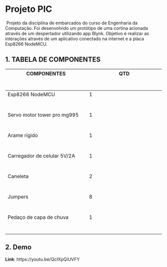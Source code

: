 <h1>Projeto PIC</h1>

<p text-align="justify">
     Projeto da disciplina de embarcados do curso de Engenharia da Computação. Foi desenvolvido um protótipo de uma cortina acionada através de um despertador utilizando app Blynk. Objetivo é realizar as interações através de um aplicativo conectado na internet e a placa Esp8266 NodeMCU.
</p>

<h2> 1. TABELA DE COMPONENTES</h2>
<table text-align="center">
  <thead>
      <th text-align="center">COMPONENTES<br>
        <span>&nbsp;&nbsp;&nbsp;&nbsp;&nbsp;&nbsp;&nbsp;&nbsp;</span>
        <span>&nbsp;&nbsp;&nbsp;&nbsp;&nbsp;&nbsp;&nbsp;&nbsp;</span>
        <span>&nbsp;&nbsp;&nbsp;&nbsp;&nbsp;&nbsp;&nbsp;&nbsp;</span>
        <span>&nbsp;&nbsp;&nbsp;&nbsp;&nbsp;&nbsp;&nbsp;&nbsp;</span>
        <span>&nbsp;&nbsp;&nbsp;&nbsp;&nbsp;&nbsp;&nbsp;&nbsp;</span>
        <span>&nbsp;&nbsp;&nbsp;&nbsp;&nbsp;&nbsp;&nbsp;&nbsp;</span>
        <span>&nbsp;&nbsp;&nbsp;&nbsp;&nbsp;&nbsp;&nbsp;&nbsp;</span>    
        <span>&nbsp;&nbsp;</span>
      </th>
      <th text-align="center">QTD<br>
        <span>&nbsp;&nbsp;&nbsp;&nbsp;&nbsp;&nbsp;&nbsp;&nbsp;</span>
        <span>&nbsp;&nbsp;&nbsp;&nbsp;&nbsp;&nbsp;&nbsp;&nbsp;</span>
        <span>&nbsp;&nbsp;&nbsp;&nbsp;&nbsp;&nbsp;&nbsp;&nbsp;</span>
        <span>&nbsp;&nbsp;&nbsp;&nbsp;&nbsp;&nbsp;&nbsp;&nbsp;</span>
        <span>&nbsp;&nbsp;&nbsp;&nbsp;&nbsp;&nbsp;&nbsp;&nbsp;</span>        
        <span>&nbsp;&nbsp;&nbsp;&nbsp;&nbsp;&nbsp;&nbsp;&nbsp;</span>
        <span>&nbsp;&nbsp;&nbsp;&nbsp;&nbsp;&nbsp;&nbsp;&nbsp;</span>
        <span>&nbsp;&nbsp;</span>
      </th>
  <thead>
  <tbody>
    <tr>
      <td text-align="center">Esp8266 NodeMCU<br>
        <span>&nbsp;&nbsp;&nbsp;&nbsp;&nbsp;&nbsp;&nbsp;&nbsp;</span>
        <span>&nbsp;&nbsp;&nbsp;&nbsp;&nbsp;&nbsp;&nbsp;&nbsp;</span>
        <span>&nbsp;&nbsp;&nbsp;&nbsp;&nbsp;&nbsp;&nbsp;&nbsp;</span>
        <span>&nbsp;&nbsp;&nbsp;&nbsp;&nbsp;&nbsp;&nbsp;&nbsp;</span>
        <span>&nbsp;&nbsp;&nbsp;&nbsp;&nbsp;&nbsp;&nbsp;&nbsp;</span>
        <span>&nbsp;&nbsp;&nbsp;&nbsp;&nbsp;&nbsp;&nbsp;&nbsp;</span>
        <span>&nbsp;&nbsp;&nbsp;&nbsp;&nbsp;&nbsp;&nbsp;&nbsp;</span>    
        <span>&nbsp;&nbsp;</span>
      </td>
      <td text-align="center">1<br>
        <span>&nbsp;&nbsp;&nbsp;&nbsp;&nbsp;&nbsp;&nbsp;&nbsp;</span>
        <span>&nbsp;&nbsp;&nbsp;&nbsp;&nbsp;&nbsp;&nbsp;&nbsp;</span>
        <span>&nbsp;&nbsp;&nbsp;&nbsp;&nbsp;&nbsp;&nbsp;&nbsp;</span>
        <span>&nbsp;&nbsp;&nbsp;&nbsp;&nbsp;&nbsp;&nbsp;&nbsp;</span>
        <span>&nbsp;&nbsp;&nbsp;&nbsp;&nbsp;&nbsp;&nbsp;&nbsp;</span>        
        <span>&nbsp;&nbsp;&nbsp;&nbsp;&nbsp;&nbsp;&nbsp;&nbsp;</span>
        <span>&nbsp;&nbsp;&nbsp;&nbsp;&nbsp;&nbsp;&nbsp;&nbsp;</span>
        <span>&nbsp;&nbsp;</span>
      </td>
    </tr>
    <tr>
      <td text-align="center">Servo motor tower pro mg995 <br>
        <span>&nbsp;&nbsp;&nbsp;&nbsp;&nbsp;&nbsp;&nbsp;&nbsp;</span>
        <span>&nbsp;&nbsp;&nbsp;&nbsp;&nbsp;&nbsp;&nbsp;&nbsp;</span>
        <span>&nbsp;&nbsp;&nbsp;&nbsp;&nbsp;&nbsp;&nbsp;&nbsp;</span>
        <span>&nbsp;&nbsp;&nbsp;&nbsp;&nbsp;&nbsp;&nbsp;&nbsp;</span>
        <span>&nbsp;&nbsp;&nbsp;&nbsp;&nbsp;&nbsp;&nbsp;&nbsp;</span>
        <span>&nbsp;&nbsp;&nbsp;&nbsp;&nbsp;&nbsp;&nbsp;&nbsp;</span>
        <span>&nbsp;&nbsp;&nbsp;&nbsp;&nbsp;&nbsp;&nbsp;&nbsp;</span>    
        <span>&nbsp;&nbsp;</span>
      </td>
      <td text-align="center">1 <br>
        <span>&nbsp;&nbsp;&nbsp;&nbsp;&nbsp;&nbsp;&nbsp;&nbsp;</span>
        <span>&nbsp;&nbsp;&nbsp;&nbsp;&nbsp;&nbsp;&nbsp;&nbsp;</span>
        <span>&nbsp;&nbsp;&nbsp;&nbsp;&nbsp;&nbsp;&nbsp;&nbsp;</span>
        <span>&nbsp;&nbsp;&nbsp;&nbsp;&nbsp;&nbsp;&nbsp;&nbsp;</span>
        <span>&nbsp;&nbsp;&nbsp;&nbsp;&nbsp;&nbsp;&nbsp;&nbsp;</span>        
        <span>&nbsp;&nbsp;&nbsp;&nbsp;&nbsp;&nbsp;&nbsp;&nbsp;</span>
        <span>&nbsp;&nbsp;&nbsp;&nbsp;&nbsp;&nbsp;&nbsp;&nbsp;</span>
        <span>&nbsp;&nbsp;</span>
      </td>
    </tr>
    <tr>
      <td text-align="center">Arame  rigido<br>
        <span>&nbsp;&nbsp;&nbsp;&nbsp;&nbsp;&nbsp;&nbsp;&nbsp;</span>
        <span>&nbsp;&nbsp;&nbsp;&nbsp;&nbsp;&nbsp;&nbsp;&nbsp;</span>
        <span>&nbsp;&nbsp;&nbsp;&nbsp;&nbsp;&nbsp;&nbsp;&nbsp;</span>
        <span>&nbsp;&nbsp;&nbsp;&nbsp;&nbsp;&nbsp;&nbsp;&nbsp;</span>
        <span>&nbsp;&nbsp;&nbsp;&nbsp;&nbsp;&nbsp;&nbsp;&nbsp;</span>
        <span>&nbsp;&nbsp;&nbsp;&nbsp;&nbsp;&nbsp;&nbsp;&nbsp;</span>
        <span>&nbsp;&nbsp;&nbsp;&nbsp;&nbsp;&nbsp;&nbsp;&nbsp;</span>    
        <span>&nbsp;&nbsp;</span>
      </td>
      <td text-align="center">1<br>
        <span>&nbsp;&nbsp;&nbsp;&nbsp;&nbsp;&nbsp;&nbsp;&nbsp;</span>
        <span>&nbsp;&nbsp;&nbsp;&nbsp;&nbsp;&nbsp;&nbsp;&nbsp;</span>
        <span>&nbsp;&nbsp;&nbsp;&nbsp;&nbsp;&nbsp;&nbsp;&nbsp;</span>
        <span>&nbsp;&nbsp;&nbsp;&nbsp;&nbsp;&nbsp;&nbsp;&nbsp;</span>
        <span>&nbsp;&nbsp;&nbsp;&nbsp;&nbsp;&nbsp;&nbsp;&nbsp;</span>        
        <span>&nbsp;&nbsp;&nbsp;&nbsp;&nbsp;&nbsp;&nbsp;&nbsp;</span>
        <span>&nbsp;&nbsp;&nbsp;&nbsp;&nbsp;&nbsp;&nbsp;&nbsp;</span>
        <span>&nbsp;&nbsp;</span>
      </td>
    </tr>
    <tr>
      <td text-align="center">Carregador de celular 5V/2A<br>
        <span>&nbsp;&nbsp;&nbsp;&nbsp;&nbsp;&nbsp;&nbsp;&nbsp;</span>
        <span>&nbsp;&nbsp;&nbsp;&nbsp;&nbsp;&nbsp;&nbsp;&nbsp;</span>
        <span>&nbsp;&nbsp;&nbsp;&nbsp;&nbsp;&nbsp;&nbsp;&nbsp;</span>
        <span>&nbsp;&nbsp;&nbsp;&nbsp;&nbsp;&nbsp;&nbsp;&nbsp;</span>
        <span>&nbsp;&nbsp;&nbsp;&nbsp;&nbsp;&nbsp;&nbsp;&nbsp;</span>
        <span>&nbsp;&nbsp;&nbsp;&nbsp;&nbsp;&nbsp;&nbsp;&nbsp;</span>
        <span>&nbsp;&nbsp;&nbsp;&nbsp;&nbsp;&nbsp;&nbsp;&nbsp;</span>    
        <span>&nbsp;&nbsp;</span>
      </td>
      <td text-align="center">1<br>
        <span>&nbsp;&nbsp;&nbsp;&nbsp;&nbsp;&nbsp;&nbsp;&nbsp;</span>
        <span>&nbsp;&nbsp;&nbsp;&nbsp;&nbsp;&nbsp;&nbsp;&nbsp;</span>
        <span>&nbsp;&nbsp;&nbsp;&nbsp;&nbsp;&nbsp;&nbsp;&nbsp;</span>
        <span>&nbsp;&nbsp;&nbsp;&nbsp;&nbsp;&nbsp;&nbsp;&nbsp;</span>
        <span>&nbsp;&nbsp;&nbsp;&nbsp;&nbsp;&nbsp;&nbsp;&nbsp;</span>        
        <span>&nbsp;&nbsp;&nbsp;&nbsp;&nbsp;&nbsp;&nbsp;&nbsp;</span>
        <span>&nbsp;&nbsp;&nbsp;&nbsp;&nbsp;&nbsp;&nbsp;&nbsp;</span>
        <span>&nbsp;&nbsp;</span>
      </td>
    </tr>
    <tr>
        <td text-align="center">Caneleta<br>
          <span>&nbsp;&nbsp;&nbsp;&nbsp;&nbsp;&nbsp;&nbsp;&nbsp;</span>
          <span>&nbsp;&nbsp;&nbsp;&nbsp;&nbsp;&nbsp;&nbsp;&nbsp;</span>
          <span>&nbsp;&nbsp;&nbsp;&nbsp;&nbsp;&nbsp;&nbsp;&nbsp;</span>
          <span>&nbsp;&nbsp;&nbsp;&nbsp;&nbsp;&nbsp;&nbsp;&nbsp;</span>
          <span>&nbsp;&nbsp;&nbsp;&nbsp;&nbsp;&nbsp;&nbsp;&nbsp;</span>
          <span>&nbsp;&nbsp;&nbsp;&nbsp;&nbsp;&nbsp;&nbsp;&nbsp;</span>
          <span>&nbsp;&nbsp;&nbsp;&nbsp;&nbsp;&nbsp;&nbsp;&nbsp;</span>    
          <span>&nbsp;&nbsp;</span>
        </td>
        <td text-align="center">2<br>
          <span>&nbsp;&nbsp;&nbsp;&nbsp;&nbsp;&nbsp;&nbsp;&nbsp;</span>
          <span>&nbsp;&nbsp;&nbsp;&nbsp;&nbsp;&nbsp;&nbsp;&nbsp;</span>
          <span>&nbsp;&nbsp;&nbsp;&nbsp;&nbsp;&nbsp;&nbsp;&nbsp;</span>
          <span>&nbsp;&nbsp;&nbsp;&nbsp;&nbsp;&nbsp;&nbsp;&nbsp;</span>
          <span>&nbsp;&nbsp;&nbsp;&nbsp;&nbsp;&nbsp;&nbsp;&nbsp;</span>        
          <span>&nbsp;&nbsp;&nbsp;&nbsp;&nbsp;&nbsp;&nbsp;&nbsp;</span>
          <span>&nbsp;&nbsp;&nbsp;&nbsp;&nbsp;&nbsp;&nbsp;&nbsp;</span>
          <span>&nbsp;&nbsp;</span>
        </td>
      </tr>
      <tr>
        <td text-align="center">Jumpers<br>
          <span>&nbsp;&nbsp;&nbsp;&nbsp;&nbsp;&nbsp;&nbsp;&nbsp;</span>
          <span>&nbsp;&nbsp;&nbsp;&nbsp;&nbsp;&nbsp;&nbsp;&nbsp;</span>
          <span>&nbsp;&nbsp;&nbsp;&nbsp;&nbsp;&nbsp;&nbsp;&nbsp;</span>
          <span>&nbsp;&nbsp;&nbsp;&nbsp;&nbsp;&nbsp;&nbsp;&nbsp;</span>
          <span>&nbsp;&nbsp;&nbsp;&nbsp;&nbsp;&nbsp;&nbsp;&nbsp;</span>
          <span>&nbsp;&nbsp;&nbsp;&nbsp;&nbsp;&nbsp;&nbsp;&nbsp;</span>
          <span>&nbsp;&nbsp;&nbsp;&nbsp;&nbsp;&nbsp;&nbsp;&nbsp;</span>    
          <span>&nbsp;&nbsp;</span>
        </td>
        <td text-align="center">8<br>
          <span>&nbsp;&nbsp;&nbsp;&nbsp;&nbsp;&nbsp;&nbsp;&nbsp;</span>
          <span>&nbsp;&nbsp;&nbsp;&nbsp;&nbsp;&nbsp;&nbsp;&nbsp;</span>
          <span>&nbsp;&nbsp;&nbsp;&nbsp;&nbsp;&nbsp;&nbsp;&nbsp;</span>
          <span>&nbsp;&nbsp;&nbsp;&nbsp;&nbsp;&nbsp;&nbsp;&nbsp;</span>
          <span>&nbsp;&nbsp;&nbsp;&nbsp;&nbsp;&nbsp;&nbsp;&nbsp;</span>        
          <span>&nbsp;&nbsp;&nbsp;&nbsp;&nbsp;&nbsp;&nbsp;&nbsp;</span>
          <span>&nbsp;&nbsp;&nbsp;&nbsp;&nbsp;&nbsp;&nbsp;&nbsp;</span>
          <span>&nbsp;&nbsp;</span>
        </td>
      </tr>
      <tr>
        <td text-align="center">Pedaço de capa de chuva<br>
          <span>&nbsp;&nbsp;&nbsp;&nbsp;&nbsp;&nbsp;&nbsp;&nbsp;</span>
          <span>&nbsp;&nbsp;&nbsp;&nbsp;&nbsp;&nbsp;&nbsp;&nbsp;</span>
          <span>&nbsp;&nbsp;&nbsp;&nbsp;&nbsp;&nbsp;&nbsp;&nbsp;</span>
          <span>&nbsp;&nbsp;&nbsp;&nbsp;&nbsp;&nbsp;&nbsp;&nbsp;</span>
          <span>&nbsp;&nbsp;&nbsp;&nbsp;&nbsp;&nbsp;&nbsp;&nbsp;</span>
          <span>&nbsp;&nbsp;&nbsp;&nbsp;&nbsp;&nbsp;&nbsp;&nbsp;</span>
          <span>&nbsp;&nbsp;&nbsp;&nbsp;&nbsp;&nbsp;&nbsp;&nbsp;</span>    
          <span>&nbsp;&nbsp;</span>
        </td>
        <td text-align="center">1<br>
          <span>&nbsp;&nbsp;&nbsp;&nbsp;&nbsp;&nbsp;&nbsp;&nbsp;</span>
          <span>&nbsp;&nbsp;&nbsp;&nbsp;&nbsp;&nbsp;&nbsp;&nbsp;</span>
          <span>&nbsp;&nbsp;&nbsp;&nbsp;&nbsp;&nbsp;&nbsp;&nbsp;</span>
          <span>&nbsp;&nbsp;&nbsp;&nbsp;&nbsp;&nbsp;&nbsp;&nbsp;</span>
          <span>&nbsp;&nbsp;&nbsp;&nbsp;&nbsp;&nbsp;&nbsp;&nbsp;</span>        
          <span>&nbsp;&nbsp;&nbsp;&nbsp;&nbsp;&nbsp;&nbsp;&nbsp;</span>
          <span>&nbsp;&nbsp;&nbsp;&nbsp;&nbsp;&nbsp;&nbsp;&nbsp;</span>
          <span>&nbsp;&nbsp;</span>
        </td>
      </tr>
  </tbody>
</table>
<h2> 2. Demo</h2>
<p><strong>Link</strong>:  https://youtu.be/QcIXpQiUVFY</p